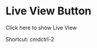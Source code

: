 <!--Live View Button-->

# Live View Button

Click here to show Live View

Shortcut: <span class="mac-only">cmd</span><span class="windows-only">ctrl</span>-2
